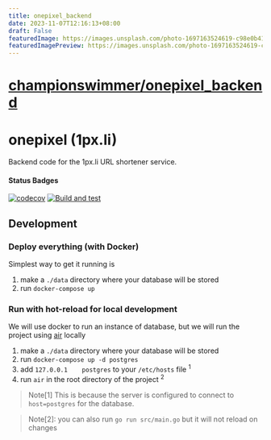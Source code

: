 ```yaml
---
title: onepixel_backend
date: 2023-11-07T12:16:13+08:00
draft: False
featuredImage: https://images.unsplash.com/photo-1697163524619-c98e0b4140e8?ixid=M3w0NjAwMjJ8MHwxfHJhbmRvbXx8fHx8fHx8fDE2OTkzMzA1MTR8&ixlib=rb-4.0.3
featuredImagePreview: https://images.unsplash.com/photo-1697163524619-c98e0b4140e8?ixid=M3w0NjAwMjJ8MHwxfHJhbmRvbXx8fHx8fHx8fDE2OTkzMzA1MTR8&ixlib=rb-4.0.3
---
```


# [championswimmer/onepixel_backend](https://github.com/championswimmer/onepixel_backend)

# onepixel (1px.li)

Backend code for the 1px.li URL shortener service.

#### Status Badges 
[![codecov](https://codecov.io/gh/championswimmer/onepixel_backend/graph/badge.svg?token=DL3DR6CS40)](https://codecov.io/gh/championswimmer/onepixel_backend)
[![Build and test](https://github.com/championswimmer/onepixel_backend/actions/workflows/build_test.yaml/badge.svg)](https://github.com/championswimmer/onepixel_backend/actions/workflows/build_test.yaml)

## Development 

### Deploy everything (with Docker)

Simplest way to get it running is 

1. make a `./data` directory where your database will be stored 
2. run `docker-compose up`

### Run with hot-reload for local development 

We will use docker to run an instance of database, but we will run the project using [air](https://github.com/cosmtrek/air) locally  

1. make a `./data` directory where your database will be stored
2. run `docker-compose up -d postgres`
3. add `127.0.0.1    postgres` to your `/etc/hosts` file <sup>1</sup>
4. run `air` in the root directory of the project <sup>2</sup>


> Note[1] This is because the server is configured to connect to `host=postgres` for the database.

> Note[2]: you can also run `go run src/main.go` but it will not reload on changes
